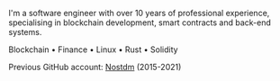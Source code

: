 I'm a software engineer with over 10 years of professional experience, specialising in blockchain development, smart contracts and back-end systems.

Blockchain • Finance • Linux • Rust • Solidity

Previous GitHub account: [Nostdm](https://github.com/nostdm) (2015-2021)
